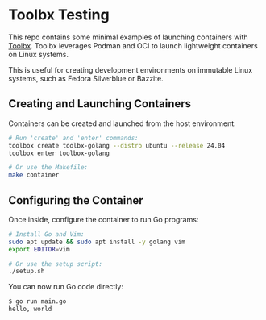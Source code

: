# Toolbx Testing

This repo contains some minimal examples of launching containers with
[Toolbx](https://containertoolbx.org/). Toolbx leverages Podman and OCI to
launch lightweight containers on Linux systems.

This is useful for creating development environments on immutable Linux systems,
such as Fedora Silverblue or Bazzite.

## Creating and Launching Containers

Containers can be created and launched from the host environment:
```bash
# Run 'create' and 'enter' commands:
toolbox create toolbx-golang --distro ubuntu --release 24.04
toolbox enter toolbox-golang

# Or use the Makefile:
make container
```

## Configuring the Container

Once inside, configure the container to run Go programs:
```bash
# Install Go and Vim:
sudo apt update && sudo apt install -y golang vim
export EDITOR=vim

# Or use the setup script:
./setup.sh
```

You can now run Go code directly:
```bash
$ go run main.go
hello, world
```

